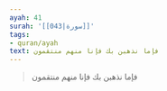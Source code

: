 ```yaml
---
ayah: 41
surah: '[[043|سورة]]'
tags:
- quran/ayah
text: فإما نذهبن بك فإنا منهم منتقمون
---
```

> فإما نذهبن بك فإنا منهم منتقمون

